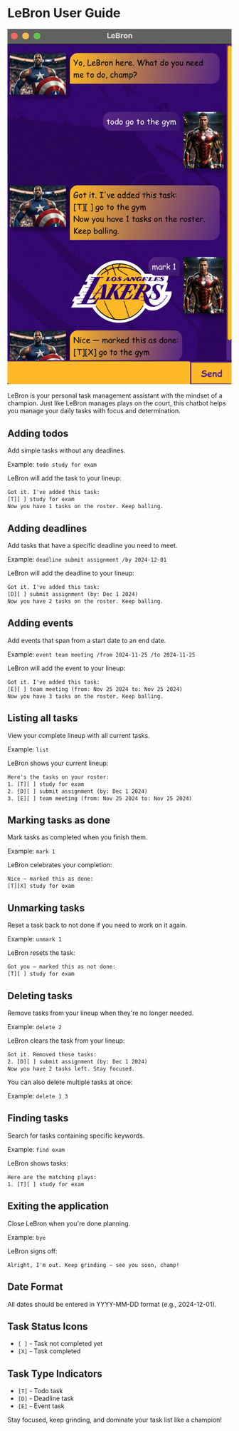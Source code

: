 # LeBron User Guide

![LeBron Chatbot Screenshot](Ui.png)

LeBron is your personal task management assistant with the mindset of a champion. Just like LeBron manages plays on the court, this chatbot helps you manage your daily tasks with focus and determination.

## Adding todos

Add simple tasks without any deadlines.

Example: `todo study for exam`

LeBron will add the task to your lineup:

```
Got it. I've added this task:
[T][ ] study for exam
Now you have 1 tasks on the roster. Keep balling.
```

## Adding deadlines

Add tasks that have a specific deadline you need to meet.

Example: `deadline submit assignment /by 2024-12-01`

LeBron will add the deadline to your lineup:

```
Got it. I've added this task:
[D][ ] submit assignment (by: Dec 1 2024)
Now you have 2 tasks on the roster. Keep balling.
```

## Adding events

Add events that span from a start date to an end date.

Example: `event team meeting /from 2024-11-25 /to 2024-11-25`

LeBron will add the event to your lineup:

```
Got it. I've added this task:
[E][ ] team meeting (from: Nov 25 2024 to: Nov 25 2024)
Now you have 3 tasks on the roster. Keep balling.
```

## Listing all tasks

View your complete lineup with all current tasks.

Example: `list`

LeBron shows your current lineup:

```
Here's the tasks on your roster:
1. [T][ ] study for exam
2. [D][ ] submit assignment (by: Dec 1 2024)
3. [E][ ] team meeting (from: Nov 25 2024 to: Nov 25 2024)
```

## Marking tasks as done

Mark tasks as completed when you finish them.

Example: `mark 1`

LeBron celebrates your completion:

```
Nice — marked this as done:
[T][X] study for exam
```

## Unmarking tasks

Reset a task back to not done if you need to work on it again.

Example: `unmark 1`

LeBron resets the task:

```
Got you — marked this as not done:
[T][ ] study for exam
```

## Deleting tasks

Remove tasks from your lineup when they're no longer needed.

Example: `delete 2`

LeBron clears the task from your lineup:

```
Got it. Removed these tasks:
2. [D][ ] submit assignment (by: Dec 1 2024)
Now you have 2 tasks left. Stay focused.
```

You can also delete multiple tasks at once:

Example: `delete 1 3`

## Finding tasks

Search for tasks containing specific keywords.

Example: `find exam`

LeBron shows tasks:

```
Here are the matching plays:
1. [T][ ] study for exam
```

## Exiting the application

Close LeBron when you're done planning.

Example: `bye`

LeBron signs off:

```
Alright, I'm out. Keep grinding — see you soon, champ!
```

## Date Format

All dates should be entered in YYYY-MM-DD format (e.g., 2024-12-01).

## Task Status Icons

- `[ ]` - Task not completed yet
- `[X]` - Task completed

## Task Type Indicators

- `[T]` - Todo task
- `[D]` - Deadline task  
- `[E]` - Event task

Stay focused, keep grinding, and dominate your task list like a champion!
